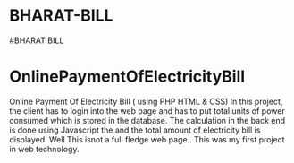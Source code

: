 # BHARAT-BILL

#BHARAT BILL
# OnlinePaymentOfElectricityBill
Online Payment Of Electricity Bill ( using PHP HTML &amp; CSS) In this project, the client has to login into the web page and has to put total units of power consumed which is stored in the database.
The calculation in the back end is done using Javascript the and the total amount of electricity bill is displayed.
Well This isnot a full fledge web page.. This was my first project in web technology.
